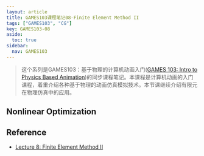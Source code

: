 ```yaml
---
layout: article
title: GAMES103课程笔记08-Finite Element Method II
tags: ["GAMES103", "CG"]
key: GAMES103-08
aside:
  toc: true
sidebar:
  nav: GAMES103
---
```


> 这个系列是GAMES103：基于物理的计算机动画入门([GAMES 103: Intro to Physics Based Animation](http://games-cn.org/games103/))的同步课程笔记。本课程是计算机动画的入门课程，着重介绍各种基于物理的动画仿真模拟技术。本节课继续介绍有限元在物理仿真中的应用。
<!--more-->

## Nonlinear Optimization

## Reference

- [Lecture 8: Finite Element Method II](https://www.bilibili.com/video/BV12Q4y1S73g?p=8)
